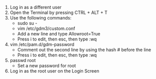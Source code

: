 1. Log in as a different user
2. Open the Terminal by pressing CTRL + ALT + T
3. Use the following commands:
   - sudo su -
   - vim /etc/gdm3/custom.conf
   - Add a new line and type Allowroot=True
   - Press i to edit, then esc, then type :wq
4. vim /etc/pam.d/gdm-password
   - Comment out the second line by using the hash # before the line
   - Press i to edit, then esc, then type :wq
5. passwd root
   - Set a new password for root
6. Log in as the root user on the Login Screen 
